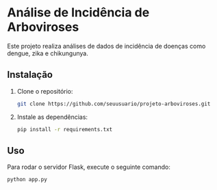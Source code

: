 # Análise de Incidência de Arboviroses

Este projeto realiza análises de dados de incidência de doenças como dengue, zika e chikungunya.

## Instalação

1. Clone o repositório:
   ```bash
   git clone https://github.com/seuusuario/projeto-arboviroses.git
   ```
2. Instale as dependências:
   ```bash
   pip install -r requirements.txt
   ```

## Uso

Para rodar o servidor Flask, execute o seguinte comando:

```bash
python app.py
